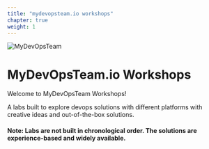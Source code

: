 ```yaml
---
title: "mydevopsteam.io workshops"
chapter: true
weight: 1
---
```


![MyDevOpsTeam](/images/MyDevOpsTeam-Logo.png?width=20pc)

# MyDevOpsTeam.io Workshops

Welcome to MyDevOpsTeam Workshops!

A labs built to explore devops solutions with different platforms with creative ideas and out-of-the-box solutions.


#### Note: Labs are not built in chronological order. The solutions are experience-based and widely available.
